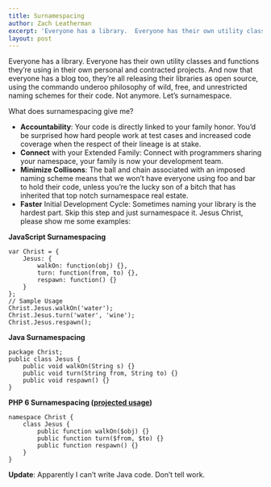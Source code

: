 ```yaml
---
title: Surnamespacing
author: Zach Leatherman
excerpt: 'Everyone has a library.  Everyone has their own utility classes and functions they''re using in their own personal and contracted projects.  And now that everyone has a blog too, they''re all releasing their libraries as open source, using the commando underoo philosophy of wild, free, and unrestricted naming schemes for their code.  Not anymore.  Let''s surnamespace.'
layout: post
---
```


Everyone has a library. Everyone has their own utility classes and functions they’re using in their own personal and contracted projects. And now that everyone has a blog too, they’re all releasing their libraries as open source, using the commando underoo philosophy of wild, free, and unrestricted naming schemes for their code. Not anymore. Let’s surnamespace.

What does surnamespacing give me?

*   **Accountability**: Your code is directly linked to your family honor. You’d be surprised how hard people work at test cases and increased code coverage when the respect of their lineage is at stake.
*   **Connect** with your Extended Family: Connect with programmers sharing your namespace, your family is now your development team.
*   **Minimize Collisons**: The ball and chain associated with an imposed naming scheme means that we won’t have everyone using foo and bar to hold their code, unless you’re the lucky son of a bitch that has inherited that top notch surnamespace real estate.
*   **Faster** Initial Development Cycle: Sometimes naming your library is the hardest part. Skip this step and just surnamespace it.
Jesus Christ, please show me some examples:

**JavaScript Surnamespacing**

    var Christ = {
        Jesus: {
            walkOn: function(obj) {},
            turn: function(from, to) {},
            respawn: function() {}
        }
    };
    // Sample Usage
    Christ.Jesus.walkOn('water');
    Christ.Jesus.turn('water', 'wine');
    Christ.Jesus.respawn();

**Java Surnamespacing**

    package Christ;
    public class Jesus {
        public void walkOn(String s) {}
        public void turn(String from, String to) {}
        public void respawn() {}
    }

**PHP 6 Surnamespacing ([projected usage][1])**

    namespace Christ {
        class Jesus {
            public function walkOn($obj) {}
            public function turn($from, $to) {}
            public function respawn() {}
        }
    }

**Update**: Apparently I can’t write Java code. Don’t tell work.

 [1]: http://php.net/~derick/meeting-notes.html
